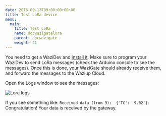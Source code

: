 ```yaml
---
date: 2016-09-13T09:00:00+00:00
title: Test LoRa device 
menu:
  main:
    title: Test LoRa
    name: docwazigatelora
    parent: docwazigate
    weight: 41
---
```


You need to get a WaziDev and [install it](/documentation/wazidev/).
Make sure to program your WaziDev to send LoRa messages (check the Arduino console to see the messages).
Once this is done, your WaziGate should already receive them, and forward the messages to the Waziup Cloud.

Open the Logs window to see the messages:

![Lora logs](../images/loraLogs.png)

If you see something like: `Received data (from 9):  {'TC': '9.02'}`: Congratulation! Your data is received by the gateway.

